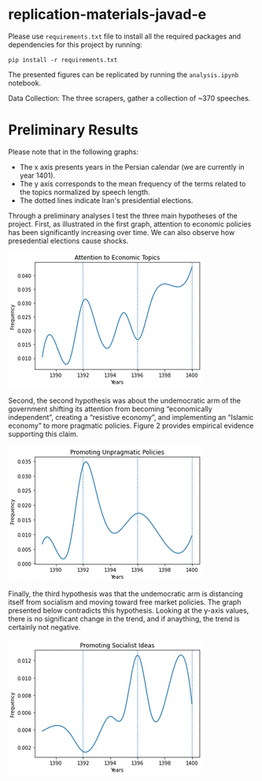 # replication-materials-javad-e

Please use `requirements.txt` file to install all the required packages and dependencies for this project by running:
```
pip install -r requirements.txt
```
The presented figures can be replicated by running the ```analysis.ipynb``` notebook.

Data Collection: The three scrapers, gather a collection of ~370 speeches.

# Preliminary Results

Please note that in the following graphs:
- The x axis presents years in the Persian calendar (we are currently in year 1401).
- The y axis corresponds to the mean frequency of the terms related to the topics normalized by speech length.
- The dotted lines indicate Iran's presidential elections.

Through a preliminary analyses I test the three main hypotheses of the project.
First, as illustrated in the first graph, attention to economic policies has been significantly increasing over time. We can also observe how presedential elections cause shocks.

![image](https://raw.githubusercontent.com/macs30200-s22/replication-materials-javad-e/main/figures/Screen%20Shot%202022-04-25%20at%2020.06.18.png)


Second, the second hypothesis was about the undemocratic arm of the government shifting its attention from becoming “economically independent”, creating a “resistive economy”, and implementing an “Islamic economy” to more pragmatic policies. Figure 2 provides empirical evidence supporting this claim.

![image](https://raw.githubusercontent.com/macs30200-s22/replication-materials-javad-e/main/figures/Screen%20Shot%202022-04-25%20at%2020.06.27.png)


Finally, the third hypothesis was that the undemocratic arm is distancing itself from socialism and moving toward free market policies. The graph presented below contradicts this hypothesis. Looking at the y-axis values, there is no significant change in the trend, and if anaything, the trend is certainly not negative.

![image](https://raw.githubusercontent.com/macs30200-s22/replication-materials-javad-e/main/figures/Screen%20Shot%202022-04-25%20at%2020.06.34.png)




